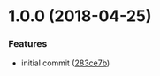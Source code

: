 <a name="1.0.0"></a>
# 1.0.0 (2018-04-25)


### Features

* initial commit ([283ce7b](https://github.com/adonisjs/adonis-loggly/commit/283ce7b))



